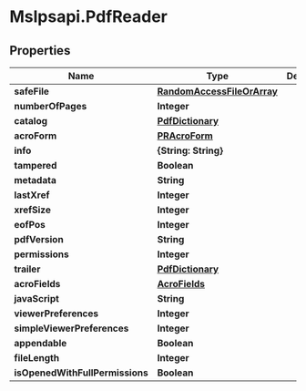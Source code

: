 # Mslpsapi.PdfReader

## Properties
Name | Type | Description | Notes
------------ | ------------- | ------------- | -------------
**safeFile** | [**RandomAccessFileOrArray**](RandomAccessFileOrArray.md) |  | [optional] 
**numberOfPages** | **Integer** |  | [optional] 
**catalog** | [**PdfDictionary**](PdfDictionary.md) |  | [optional] 
**acroForm** | [**PRAcroForm**](PRAcroForm.md) |  | [optional] 
**info** | **{String: String}** |  | [optional] 
**tampered** | **Boolean** |  | [optional] 
**metadata** | **String** |  | [optional] 
**lastXref** | **Integer** |  | [optional] 
**xrefSize** | **Integer** |  | [optional] 
**eofPos** | **Integer** |  | [optional] 
**pdfVersion** | **String** |  | [optional] 
**permissions** | **Integer** |  | [optional] 
**trailer** | [**PdfDictionary**](PdfDictionary.md) |  | [optional] 
**acroFields** | [**AcroFields**](AcroFields.md) |  | [optional] 
**javaScript** | **String** |  | [optional] 
**viewerPreferences** | **Integer** |  | [optional] 
**simpleViewerPreferences** | **Integer** |  | [optional] 
**appendable** | **Boolean** |  | [optional] 
**fileLength** | **Integer** |  | [optional] 
**isOpenedWithFullPermissions** | **Boolean** |  | [optional] 


